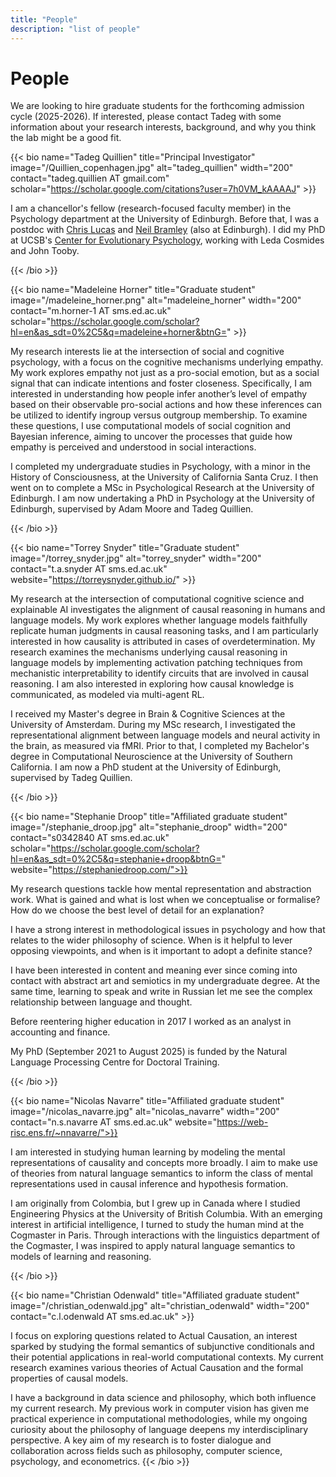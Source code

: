 ```yaml
---
title: "People"
description: "list of people"
---
```

# People
We are looking to hire graduate students for the forthcoming admission cycle (2025-2026). If interested, please contact Tadeg with some information about your research interests, background, and why you think the lab might be a good fit.

{{< bio name="Tadeg Quillien" title="Principal Investigator" image="/Quillien_copenhagen.jpg" alt="tadeg_quillien" width="200" contact="tadeg.quillien AT gmail.com" scholar="https://scholar.google.com/citations?user=7h0VM_kAAAAJ" >}}

 I am a chancellor's fellow (research-focused faculty member) in the Psychology department at the University of Edinburgh. Before that, I was a postdoc with [Chris Lucas](https://lucaslab-uoe.github.io/members/chris/) and [Neil Bramley](https://www.bramleylab.ppls.ed.ac.uk/member/neil/) (also at Edinburgh). I did my PhD at UCSB's [Center for Evolutionary Psychology](https://www.cep.ucsb.edu/), working with Leda Cosmides and John Tooby.

 {{< /bio >}}

 {{< bio name="Madeleine Horner" title="Graduate student" image="/madeleine_horner.png" alt="madeleine_horner" width="200" contact="m.horner-1 AT sms.ed.ac.uk" scholar="https://scholar.google.com/scholar?hl=en&as_sdt=0%2C5&q=madeleine+horner&btnG=" >}} 

 My research interests lie at the intersection of social and cognitive psychology, with a focus on the cognitive mechanisms underlying empathy. My work explores empathy not just as a pro-social emotion, but as a social signal that can indicate intentions and foster closeness. Specifically, I am interested in understanding how people infer another’s level of empathy based on their observable pro-social actions and how these inferences can be utilized to identify ingroup versus outgroup membership. To examine these questions, I use computational models of social cognition and Bayesian inference, aiming to uncover the processes that guide how empathy is perceived and understood in social interactions. 

I completed my undergraduate studies in Psychology, with a minor in the History of Consciousness, at the University of California Santa Cruz. I then went on to complete a MSc in Psychological Research at the University of Edinburgh. I am now undertaking a PhD in Psychology at the University of Edinburgh, supervised by Adam Moore and Tadeg Quillien.

{{< /bio >}}

 {{< bio name="Torrey Snyder" title="Graduate student" image="/torrey_snyder.jpg" alt="torrey_snyder" width="200" contact="t.a.snyder AT sms.ed.ac.uk" website="https://torreysnyder.github.io/" >}} 

My research at the intersection of computational cognitive science and explainable AI investigates the alignment of causal reasoning in humans and language models. My work explores whether language models faithfully replicate human judgments in causal reasoning tasks, and I am particularly interested in how causality is attributed in cases of overdetermination. My research examines the mechanisms underlying causal reasoning in language models by implementing activation patching techniques from mechanistic interpretability to identify circuits that are involved in causal reasoning. I am also interested in exploring how causal knowledge is communicated, as modeled via multi-agent RL.

I received my Master's degree in Brain & Cognitive Sciences at the University of Amsterdam. During my MSc research, I investigated the representational alignment between language models and neural activity in the brain, as measured via fMRI. Prior to that, I completed my Bachelor's degree in Computational Neuroscience at the University of Southern California. I am now a PhD student at the University of Edinburgh, supervised by Tadeg Quillien.

 {{< /bio >}}

{{< bio name="Stephanie Droop" title="Affiliated graduate student" image="/stephanie_droop.jpg" alt="stephanie_droop" width="200" contact="s0342840 AT sms.ed.ac.uk" scholar="https://scholar.google.com/scholar?hl=en&as_sdt=0%2C5&q=stephanie+droop&btnG=" website="https://stephaniedroop.com/">}}

 My research questions tackle how mental representation and abstraction work. What is gained and what is lost when we conceptualise or formalise? How do we choose the best level of detail for an explanation?
 
 I have a strong interest in methodological issues in psychology and how that relates to the wider philosophy of science. When is it helpful to lever opposing viewpoints, and when is it important to adopt a definite stance?

 I have been interested in content and meaning ever since coming into contact with abstract art and semiotics in my undergraduate degree. At the same time, learning to speak and write in Russian let me see the complex relationship between language and thought. 
 
 Before reentering higher education in 2017 I worked as an analyst in accounting and finance. 
  
 My PhD (September 2021 to August 2025) is funded by the Natural Language Processing Centre for Doctoral Training.

 {{< /bio >}}

{{< bio name="Nicolas Navarre" title="Affiliated graduate student" image="/nicolas_navarre.jpg" alt="nicolas_navarre" width="200" 
 contact="n.s.navarre AT sms.ed.ac.uk" website="https://web-risc.ens.fr/~nnavarre/">}} 

 I am interested in studying human learning by modeling the mental representations of causality and concepts more broadly. I aim to make use of theories from natural language semantics to inform the class of mental representations used in causal inference and hypothesis formation. 
 
 I am originally from Colombia, but I grew up in Canada where I studied Engineering Physics at the University of British Columbia. With an emerging interest in artificial intelligence, I turned to study the human mind at the Cogmaster in Paris. Through interactions with the linguistics department of the Cogmaster, I was inspired to apply natural language semantics to models of learning and reasoning.

 {{< /bio >}}

 {{< bio name="Christian Odenwald" title="Affiliated graduate student" image="/christian_odenwald.jpg" alt="christian_odenwald" width="200" contact="c.l.odenwald AT sms.ed.ac.uk" >}} 

 I focus on exploring questions related to Actual Causation, an interest sparked by studying the formal semantics of subjunctive conditionals and their potential applications in real-world computational contexts. My current research examines various theories of Actual Causation and the formal properties of causal models.

I have a background in data science and philosophy, which both influence my current research. My previous work in computer vision has given me practical experience in computational methodologies, while my ongoing curiosity about the philosophy of language deepens my interdisciplinary perspective. A key aim of my research is to foster dialogue and collaboration across fields such as philosophy, computer science, psychology, and econometrics.
 {{< /bio >}}



 
 

